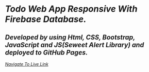 # _Todo Web App Responsive With Firebase Database._

## *Developed by using Html, CSS, Bootstrap, JavaScript and JS(Seweet Alert Library) and deployed to GitHub Pages.*

 *[Navigate To Live Link](https://daniyalzakir321.github.io/Todo-App-With-Firebase-Database)*

